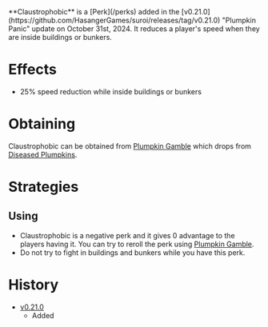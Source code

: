 <Stub/>
<Event/>
**Claustrophobic** is a [Perk](/perks) added in the [v0.21.0](https://github.com/HasangerGames/suroi/releases/tag/v0.21.0) "Plumpkin Panic" update on October 31st, 2024. It reduces a player's speed when they are inside buildings or bunkers.

# Effects
- 25% speed reduction while inside buildings or bunkers

# Obtaining
Claustrophobic can be obtained from [Plumpkin Gamble](/perks/lets_go_gambling) which drops from [Diseased Plumpkins](/obstacles/diseased_plumpkin).

# Strategies
## Using
- Claustrophobic is a negative perk and it gives 0 advantage to the players having it. You can try to reroll the perk using [Plumpkin Gamble](/perks/lets_go_gambling).
- Do not try to fight in buildings and bunkers while you have this perk.

# History
- [v0.21.0](https://github.com/HasangerGames/suroi/releases/tag/v0.20.0)
  - Added
